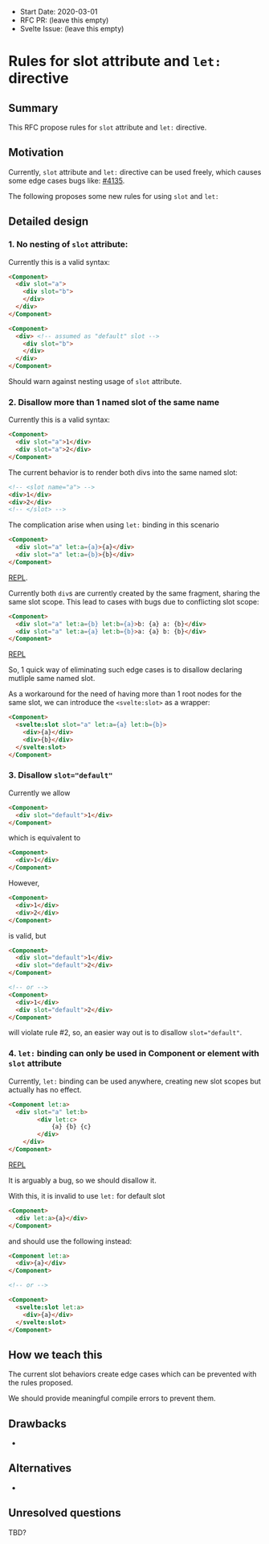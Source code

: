 - Start Date: 2020-03-01
- RFC PR: (leave this empty)
- Svelte Issue: (leave this empty)

# Rules for slot attribute and `let:` directive

## Summary

This RFC propose rules for `slot` attribute and `let:` directive.

## Motivation

Currently, `slot` attribute and `let:` directive can be used freely, which causes some edge cases bugs like: [#4135](https://github.com/sveltejs/svelte/issues/4135).

The following proposes some new rules for using `slot` and `let:`

## Detailed design

### 1. No nesting of `slot` attribute:

Currently this is a valid syntax:

```html
<Component>
  <div slot="a">
    <div slot="b">
    </div>
  </div>
</Component>

<Component>
  <div> <!-- assumed as "default" slot -->
    <div slot="b">
    </div>
  </div>
</Component>
```

Should warn against nesting usage of `slot` attribute.

### 2. Disallow more than 1 named slot of the same name

Currently this is a valid syntax:

```html
<Component>
  <div slot="a">1</div>
  <div slot="a">2</div>
</Component>
```

The current behavior is to render both divs into the same named slot:

```html
<!-- <slot name="a"> -->
<div>1</div>
<div>2</div>
<!-- </slot> -->
```

The complication arise when using `let:` binding in this scenario

```html
<Component>
  <div slot="a" let:a={a}>{a}</div>
  <div slot="a" let:a={b}>{b}</div>
</Component>
```

[REPL](https://svelte.dev/repl/b714180a1feb44f7be6348d75374d689?version=3.19.1).

Currently both `div`s are currently created by the same fragment, sharing the same slot scope. This lead to cases with bugs due to conflicting slot scope:

```html
<Component>
  <div slot="a" let:a={b} let:b={a}>b: {a} a: {b}</div>
  <div slot="a" let:a={a} let:b={b}>a: {a} b: {b}</div>
</Component>
```
[REPL](https://svelte.dev/repl/af6949665963491e94732fa5590f0810?version=3.19.1)

So, 1 quick way of eliminating such edge cases is to disallow declaring mutliple same named slot.

As a workaround for the need of having more than 1 root nodes for the same slot, we can introduce the `<svelte:slot>` as a wrapper:

```html
<Component>
  <svelte:slot slot="a" let:a={a} let:b={b}>
    <div>{a}</div>
    <div>{b}</div>
  </svelte:slot>
</Component>
```

### 3. Disallow `slot="default"`

Currently we allow
```html
<Component>
  <div slot="default">1</div>
</Component>
```

which is equivalent to

```html
<Component>
  <div>1</div>
</Component>
```

However, 

```html
<Component>
  <div>1</div>
  <div>2</div>
</Component>
```

is valid, but

```html
<Component>
  <div slot="default">1</div>
  <div slot="default">2</div>
</Component>

<!-- or -->
<Component>
  <div>1</div>
  <div slot="default">2</div>
</Component>
```

will violate rule #2, so, an easier way out is to disallow `slot="default"`.

### 4. `let:` binding can only be used in Component or element with `slot` attribute

Currently, `let:` binding can be used anywhere, creating new slot scopes but actually has no effect.

```html
<Component let:a>
  <div slot="a" let:b>
		<div let:c>
			{a} {b} {c}
		</div>
	</div>
</Component>
```

[REPL](https://svelte.dev/repl/bd54399c10704b5ca1e414f307593fdd?version=3.19.1)

It is arguably a bug, so we should disallow it.

With this, it is invalid to use `let:` for default slot

```html
<Component>
  <div let:a>{a}</div>
</Component>
```

and should use the following instead:

```html
<Component let:a>
  <div>{a}</div>
</Component>

<!-- or -->

<Component>
  <svelte:slot let:a>
    <div>{a}</div>
  </svelte:slot>
</Component>
```

## How we teach this

The current slot behaviors create edge cases which can be prevented with the rules proposed.

We should provide meaningful compile errors to prevent them.

## Drawbacks

-

## Alternatives

-

## Unresolved questions

TBD?